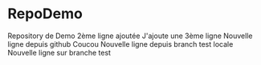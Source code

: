 # RepoDemo
Repository de Demo
2ème ligne ajoutée
J'ajoute une 3ème ligne
Nouvelle ligne depuis github
Coucou
Nouvelle ligne depuis branch test locale
Nouvelle ligne sur branche test